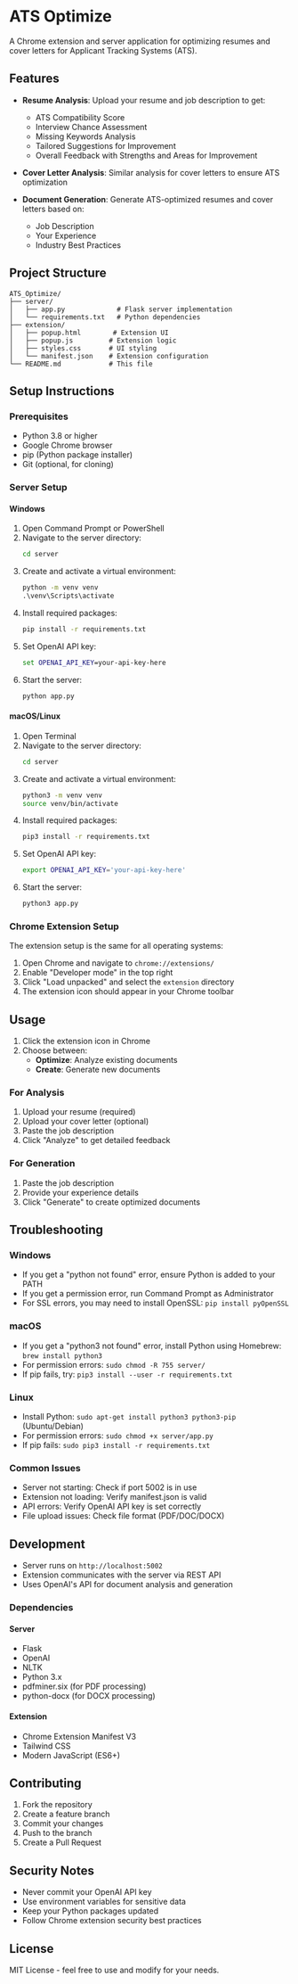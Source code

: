 # ATS Optimize

A Chrome extension and server application for optimizing resumes and cover letters for Applicant Tracking Systems (ATS).

## Features

- **Resume Analysis**: Upload your resume and job description to get:
  - ATS Compatibility Score
  - Interview Chance Assessment
  - Missing Keywords Analysis
  - Tailored Suggestions for Improvement
  - Overall Feedback with Strengths and Areas for Improvement

- **Cover Letter Analysis**: Similar analysis for cover letters to ensure ATS optimization

- **Document Generation**: Generate ATS-optimized resumes and cover letters based on:
  - Job Description
  - Your Experience
  - Industry Best Practices

## Project Structure

```
ATS_Optimize/
├── server/
│   ├── app.py             # Flask server implementation
│   └── requirements.txt   # Python dependencies
├── extension/
│   ├── popup.html        # Extension UI
│   ├── popup.js         # Extension logic
│   ├── styles.css       # UI styling
│   └── manifest.json    # Extension configuration
└── README.md            # This file
```

## Setup Instructions

### Prerequisites

- Python 3.8 or higher
- Google Chrome browser
- pip (Python package installer)
- Git (optional, for cloning)

### Server Setup

#### Windows

1. Open Command Prompt or PowerShell
2. Navigate to the server directory:
   ```cmd
   cd server
   ```
3. Create and activate a virtual environment:
   ```cmd
   python -m venv venv
   .\venv\Scripts\activate
   ```
4. Install required packages:
   ```cmd
   pip install -r requirements.txt
   ```
5. Set OpenAI API key:
   ```cmd
   set OPENAI_API_KEY=your-api-key-here
   ```
6. Start the server:
   ```cmd
   python app.py
   ```

#### macOS/Linux

1. Open Terminal
2. Navigate to the server directory:
   ```bash
   cd server
   ```
3. Create and activate a virtual environment:
   ```bash
   python3 -m venv venv
   source venv/bin/activate
   ```
4. Install required packages:
   ```bash
   pip3 install -r requirements.txt
   ```
5. Set OpenAI API key:
   ```bash
   export OPENAI_API_KEY='your-api-key-here'
   ```
6. Start the server:
   ```bash
   python3 app.py
   ```

### Chrome Extension Setup

The extension setup is the same for all operating systems:

1. Open Chrome and navigate to `chrome://extensions/`
2. Enable "Developer mode" in the top right
3. Click "Load unpacked" and select the `extension` directory
4. The extension icon should appear in your Chrome toolbar

## Usage

1. Click the extension icon in Chrome
2. Choose between:
   - **Optimize**: Analyze existing documents
   - **Create**: Generate new documents

### For Analysis
1. Upload your resume (required)
2. Upload your cover letter (optional)
3. Paste the job description
4. Click "Analyze" to get detailed feedback

### For Generation
1. Paste the job description
2. Provide your experience details
3. Click "Generate" to create optimized documents

## Troubleshooting

### Windows
- If you get a "python not found" error, ensure Python is added to your PATH
- If you get a permission error, run Command Prompt as Administrator
- For SSL errors, you may need to install OpenSSL: `pip install pyOpenSSL`

### macOS
- If you get a "python3 not found" error, install Python using Homebrew: `brew install python3`
- For permission errors: `sudo chmod -R 755 server/`
- If pip fails, try: `pip3 install --user -r requirements.txt`

### Linux
- Install Python: `sudo apt-get install python3 python3-pip` (Ubuntu/Debian)
- For permission errors: `sudo chmod +x server/app.py`
- If pip fails: `sudo pip3 install -r requirements.txt`

### Common Issues
- Server not starting: Check if port 5002 is in use
- Extension not loading: Verify manifest.json is valid
- API errors: Verify OpenAI API key is set correctly
- File upload issues: Check file format (PDF/DOC/DOCX)

## Development

- Server runs on `http://localhost:5002`
- Extension communicates with the server via REST API
- Uses OpenAI's API for document analysis and generation

### Dependencies

#### Server
- Flask
- OpenAI
- NLTK
- Python 3.x
- pdfminer.six (for PDF processing)
- python-docx (for DOCX processing)

#### Extension
- Chrome Extension Manifest V3
- Tailwind CSS
- Modern JavaScript (ES6+)

## Contributing

1. Fork the repository
2. Create a feature branch
3. Commit your changes
4. Push to the branch
5. Create a Pull Request

## Security Notes

- Never commit your OpenAI API key
- Use environment variables for sensitive data
- Keep your Python packages updated
- Follow Chrome extension security best practices

## License

MIT License - feel free to use and modify for your needs. 